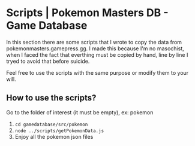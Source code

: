 # Scripts | Pokemon Masters DB - Game Database

In this section there are some scripts that I wrote to copy the data from pokemonmasters.gamepress.gg.
I made this because I'm no masochist, when I faced the fact that everthing must be copied by hand, line by line I tryed to avoid that before suicide.

Feel free to use the scripts with the same purpose or modify them to your will.

## How to use the scripts?

Go to the folder of interest (it must be empty), ex: pokemon

1. `cd gamedatabase/src/pokemon`
2. `node ../scripts/getPokemonData.js`
3. Enjoy all the pokemon json files
